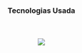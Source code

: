 <h3 align="center">
Tecnologias Usada

<p>&nbsp;</p>
<img src="https://img.shields.io/badge/node.js-6DA55F?style=for-the-badge&logo=node.js&logoColor=white"/>
</h3>
